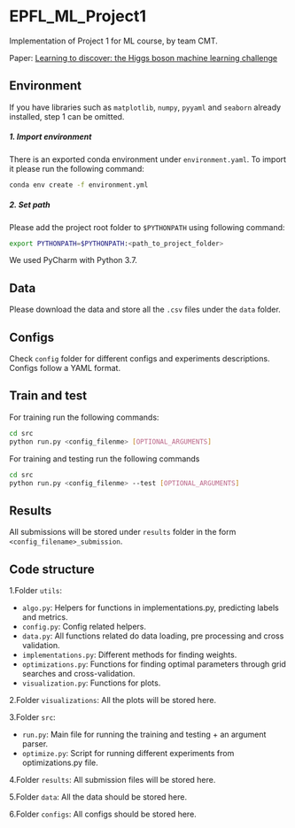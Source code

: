 # EPFL_ML_Project1
Implementation of Project 1 for ML course, by team CMT.

Paper: [Learning to discover: the Higgs
boson machine learning challenge](https://higgsml.lal.in2p3.fr/files/2014/04/documentation_v1.8.pdf)


## Environment
If you have libraries such as `matplotlib`, `numpy`, `pyyaml` and `seaborn` already installed,
step 1 can be omitted.

##### 1. Import environment
There is an exported conda environment under `environment.yaml`.
To import it please run the following command:
```bash
conda env create -f environment.yml
```

##### 2. Set path
Please add the project root folder to `$PYTHONPATH` using following command:
```bash
export PYTHONPATH=$PYTHONPATH:<path_to_project_folder>
```
We used PyCharm with Python 3.7. 
## Data
Please download the data and store all the `.csv` files under the `data` folder.


## Configs
Check `config` folder for different configs and experiments descriptions.
Configs follow a YAML format.

## Train and test

For training run the following commands:
```bash
cd src
python run.py <config_filenme> [OPTIONAL_ARGUMENTS]
``` 
For training and testing run the following commands
```bash
cd src
python run.py <config_filenme> --test [OPTIONAL_ARGUMENTS]
``` 

## Results

All submissions will be stored under `results` folder in the form `<config_filename>_submission`.

## Code structure

1.Folder `utils`:
* `algo.py`: Helpers for functions in implementations.py, predicting labels and metrics.
* `config.py`: Config related helpers.
* `data.py`: All functions related do data loading, pre processing and cross validation.
* `implementations.py`: Different methods for finding weights.
* `optimizations.py`: Functions for finding optimal parameters through grid
searches and cross-validation.
* `visualization.py`: Functions for plots.

2.Folder `visualizations`: All the plots will be stored here.

3.Folder `src`:
* `run.py`: Main file for running the training and testing + an argument parser.
* `optimize.py`: Script for running different experiments from optimizations.py file.

4.Folder `results`: All submission files will be stored here.

5.Folder `data`: All the data should be stored here.

6.Folder `configs`: All configs should be stored here.


